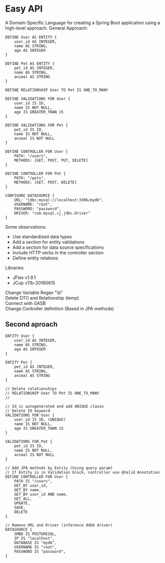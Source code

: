 # Easy API

A Domain-Specific Language for creating a Spring Boot application using a high-level approach.
General Approach:
```
DEFINE User AS ENTITY {
    user_id AS INTEGER,
    name AS STRING,
    age AS INTEGER
}

DEFINE Pet AS ENTITY {
    pet_id AS INTEGER,
    name AS STRING,
    animal AS STRING
}

DEFINE RELATIONSHIP User TO Pet IS ONE_TO_MANY

DEFINE VALIDATIONS FOR User {
    user_id IS ID,
    name IS NOT NULL,
    age IS GREATER_THAN 15
}

DEFINE VALIDATIONS FOR Pet {
    pet_id IS ID,
    name IS NOT NULL,
    animal IS NOT NULL
}

DEFINE CONTROLLER FOR User {
    PATH: "/users",
    METHODS: [GET, POST, PUT, DELETE]
}

DEFINE CONTROLLER FOR Pet {
    PATH: "/pets",
    METHODS: [GET, POST, DELETE]
}

CONFIGURE DATASOURCE {
    URL: "jdbc:mysql://localhost:3306/mydb",
    USERNAME: "root",
    PASSWORD: "password",
    DRIVER: "com.mysql.cj.jdbc.Driver"
}
```

Some observations: 
- Use standardized data types
- Add a section for entity validations
- Add a section for data source specifications
- Include HTTP verbs in the controller section
- Define entity relations

Libraries:
- JFlex v1.9.1
- JCup v11b-20160615

Change Variable Regex "\b" <br>
Delete DTO and Relationship (temp) <br>
Connect with GASB <br>
Change Controller definition (Based in JPA methods) <br>

## Second aproach
```
ENTITY User {
    user_id AS INTEGER,
    name AS STRING,
    age AS INTEGER
}

ENTITY Pet {
    pet_id AS INTEGER,
    name AS STRING,
    animal AS STRING
}

// Delete relationships
// RELATIONSHIP User TO Pet IS ONE_TO_MANY
//

// Id is autogenerated and add UNIQUE clause
// Delete ID keyword
VALIDATIONS FOR User {
    user_id IS ID, (UNIQUE)
    name IS NOT NULL,
    age IS GREATER_THAN 15
}

VALIDATIONS FOR Pet {
    pet_id IS ID,
    name IS NOT NULL,
    animal IS NOT NULL
}

// Add JPA methods by Entity (Using query param)
// If Entity is in Validation block, controller use @Valid Annotation
DEFINE CONTROLLER FOR User {
    PATH IS "/users",
    GET_BY user_id,
    GET_BY name,
    GET_BY user_id AND name,
    GET_ALL,
    UPDATE,
    SAVE,
    DELETE
}

// Remove URL and Driver (inference ddbb driver)
DATASOURCE {
    SMBD IS POSTGRESQL,
    IP IS "localhost",
    DATABASE IS "mydb",
    USERNAME IS "root",
    PASSWORD IS "password",
}
```

